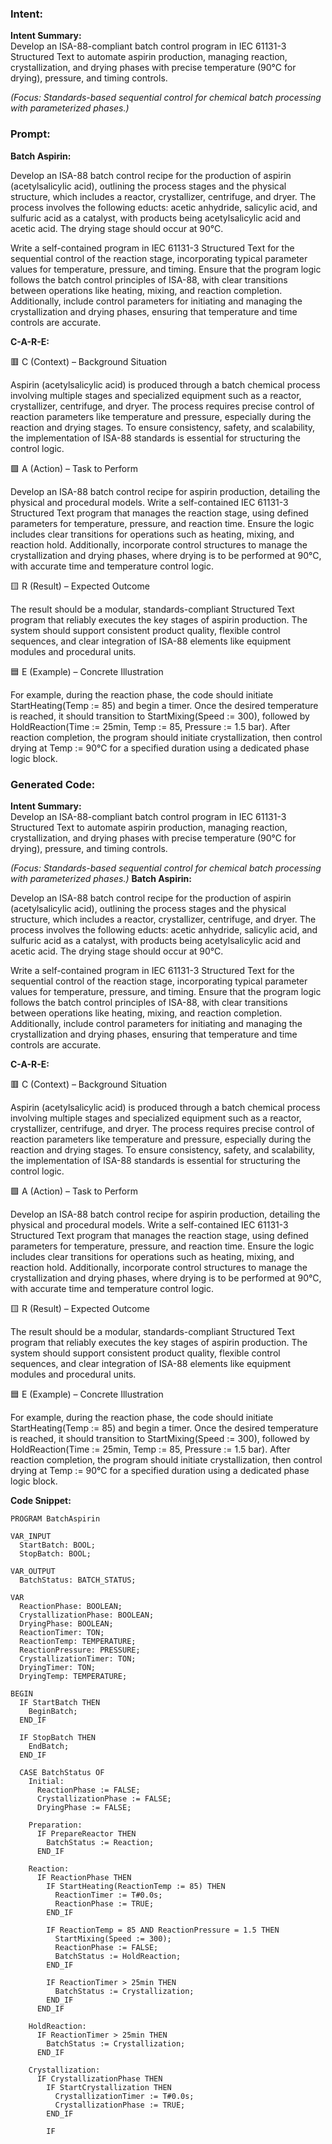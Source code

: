 ### Intent:
**Intent Summary:**  
Develop an ISA-88-compliant batch control program in IEC 61131-3 Structured Text to automate aspirin production, managing reaction, crystallization, and drying phases with precise temperature (90°C for drying), pressure, and timing controls.  

*(Focus: Standards-based sequential control for chemical batch processing with parameterized phases.)*

### Prompt:
**Batch Aspirin:**

Develop an ISA-88 batch control recipe for the production of aspirin (acetylsalicylic acid), outlining the process stages and the physical structure, which includes a reactor, crystallizer, centrifuge, and dryer. The process involves the following educts: acetic anhydride, salicylic acid, and sulfuric acid as a catalyst, with products being acetylsalicylic acid and acetic acid. The drying stage should occur at 90°C.

Write a self-contained program in IEC 61131-3 Structured Text for the sequential control of the reaction stage, incorporating typical parameter values for temperature, pressure, and timing. Ensure that the program logic follows the batch control principles of ISA-88, with clear transitions between operations like heating, mixing, and reaction completion. Additionally, include control parameters for initiating and managing the crystallization and drying phases, ensuring that temperature and time controls are accurate.

**C-A-R-E:**

🟥 C (Context) – Background Situation

Aspirin (acetylsalicylic acid) is produced through a batch chemical process involving multiple stages and specialized equipment such as a reactor, crystallizer, centrifuge, and dryer. The process requires precise control of reaction parameters like temperature and pressure, especially during the reaction and drying stages. To ensure consistency, safety, and scalability, the implementation of ISA-88 standards is essential for structuring the control logic.

🟩 A (Action) – Task to Perform

Develop an ISA-88 batch control recipe for aspirin production, detailing the physical and procedural models. Write a self-contained IEC 61131-3 Structured Text program that manages the reaction stage, using defined parameters for temperature, pressure, and reaction time. Ensure the logic includes clear transitions for operations such as heating, mixing, and reaction hold. Additionally, incorporate control structures to manage the crystallization and drying phases, where drying is to be performed at 90°C, with accurate time and temperature control logic.

🟨 R (Result) – Expected Outcome

The result should be a modular, standards-compliant Structured Text program that reliably executes the key stages of aspirin production. The system should support consistent product quality, flexible control sequences, and clear integration of ISA-88 elements like equipment modules and procedural units.

🟦 E (Example) – Concrete Illustration

For example, during the reaction phase, the code should initiate StartHeating(Temp := 85) and begin a timer. Once the desired temperature is reached, it should transition to StartMixing(Speed := 300), followed by HoldReaction(Time := 25min, Temp := 85, Pressure := 1.5 bar). After reaction completion, the program should initiate crystallization, then control drying at Temp := 90°C for a specified duration using a dedicated phase logic block.

### Generated Code:
**Intent Summary:**  
Develop an ISA-88-compliant batch control program in IEC 61131-3 Structured Text to automate aspirin production, managing reaction, crystallization, and drying phases with precise temperature (90°C for drying), pressure, and timing controls.  

*(Focus: Standards-based sequential control for chemical batch processing with parameterized phases.)*
**Batch Aspirin:**

Develop an ISA-88 batch control recipe for the production of aspirin (acetylsalicylic acid), outlining the process stages and the physical structure, which includes a reactor, crystallizer, centrifuge, and dryer. The process involves the following educts: acetic anhydride, salicylic acid, and sulfuric acid as a catalyst, with products being acetylsalicylic acid and acetic acid. The drying stage should occur at 90°C.

Write a self-contained program in IEC 61131-3 Structured Text for the sequential control of the reaction stage, incorporating typical parameter values for temperature, pressure, and timing. Ensure that the program logic follows the batch control principles of ISA-88, with clear transitions between operations like heating, mixing, and reaction completion. Additionally, include control parameters for initiating and managing the crystallization and drying phases, ensuring that temperature and time controls are accurate.

**C-A-R-E:**

🟥 C (Context) – Background Situation

Aspirin (acetylsalicylic acid) is produced through a batch chemical process involving multiple stages and specialized equipment such as a reactor, crystallizer, centrifuge, and dryer. The process requires precise control of reaction parameters like temperature and pressure, especially during the reaction and drying stages. To ensure consistency, safety, and scalability, the implementation of ISA-88 standards is essential for structuring the control logic.

🟩 A (Action) – Task to Perform

Develop an ISA-88 batch control recipe for aspirin production, detailing the physical and procedural models. Write a self-contained IEC 61131-3 Structured Text program that manages the reaction stage, using defined parameters for temperature, pressure, and reaction time. Ensure the logic includes clear transitions for operations such as heating, mixing, and reaction hold. Additionally, incorporate control structures to manage the crystallization and drying phases, where drying is to be performed at 90°C, with accurate time and temperature control logic.

🟨 R (Result) – Expected Outcome

The result should be a modular, standards-compliant Structured Text program that reliably executes the key stages of aspirin production. The system should support consistent product quality, flexible control sequences, and clear integration of ISA-88 elements like equipment modules and procedural units.

🟦 E (Example) – Concrete Illustration

For example, during the reaction phase, the code should initiate StartHeating(Temp := 85) and begin a timer. Once the desired temperature is reached, it should transition to StartMixing(Speed := 300), followed by HoldReaction(Time := 25min, Temp := 85, Pressure := 1.5 bar). After reaction completion, the program should initiate crystallization, then control drying at Temp := 90°C for a specified duration using a dedicated phase logic block.

**Code Snippet:**

```
PROGRAM BatchAspirin

VAR_INPUT
  StartBatch: BOOL;
  StopBatch: BOOL;

VAR_OUTPUT
  BatchStatus: BATCH_STATUS;

VAR
  ReactionPhase: BOOLEAN;
  CrystallizationPhase: BOOLEAN;
  DryingPhase: BOOLEAN;
  ReactionTimer: TON;
  ReactionTemp: TEMPERATURE;
  ReactionPressure: PRESSURE;
  CrystallizationTimer: TON;
  DryingTimer: TON;
  DryingTemp: TEMPERATURE;

BEGIN
  IF StartBatch THEN
    BeginBatch;
  END_IF

  IF StopBatch THEN
    EndBatch;
  END_IF

  CASE BatchStatus OF
    Initial:
      ReactionPhase := FALSE;
      CrystallizationPhase := FALSE;
      DryingPhase := FALSE;

    Preparation:
      IF PrepareReactor THEN
        BatchStatus := Reaction;
      END_IF

    Reaction:
      IF ReactionPhase THEN
        IF StartHeating(ReactionTemp := 85) THEN
          ReactionTimer := T#0.0s;
          ReactionPhase := TRUE;
        END_IF

        IF ReactionTemp = 85 AND ReactionPressure = 1.5 THEN
          StartMixing(Speed := 300);
          ReactionPhase := FALSE;
          BatchStatus := HoldReaction;
        END_IF

        IF ReactionTimer > 25min THEN
          BatchStatus := Crystallization;
        END_IF
      END_IF

    HoldReaction:
      IF ReactionTimer > 25min THEN
        BatchStatus := Crystallization;
      END_IF

    Crystallization:
      IF CrystallizationPhase THEN
        IF StartCrystallization THEN
          CrystallizationTimer := T#0.0s;
          CrystallizationPhase := TRUE;
        END_IF

        IF
